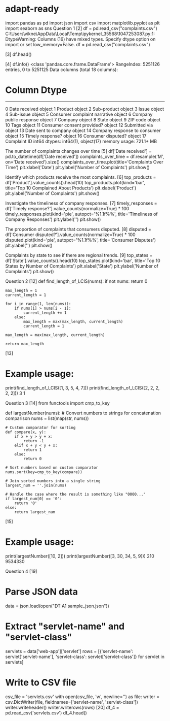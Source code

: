 # adapt-ready

import pandas as pd
import json
import csv
import matplotlib.pyplot as plt
import seaborn as sns
Question 1
[2]
df = pd.read_csv("complaints.csv")
C:\Users\vikne\AppData\Local\Temp\ipykernel_35568\1047253087.py:1: DtypeWarning: Columns (16) have mixed types. Specify dtype option on import or set low_memory=False.
  df = pd.read_csv("complaints.csv")

[3]
df.head()

[4]
df.info()
<class 'pandas.core.frame.DataFrame'>
RangeIndex: 5251126 entries, 0 to 5251125
Data columns (total 18 columns):
 #   Column                        Dtype 
---  ------                        ----- 
 0   Date received                 object
 1   Product                       object
 2   Sub-product                   object
 3   Issue                         object
 4   Sub-issue                     object
 5   Consumer complaint narrative  object
 6   Company public response       object
 7   Company                       object
 8   State                         object
 9   ZIP code                      object
 10  Tags                          object
 11  Consumer consent provided?    object
 12  Submitted via                 object
 13  Date sent to company          object
 14  Company response to consumer  object
 15  Timely response?              object
 16  Consumer disputed?            object
 17  Complaint ID                  int64 
dtypes: int64(1), object(17)
memory usage: 721.1+ MB

The number of complaints changes over time
[5]
df['Date received'] = pd.to_datetime(df['Date received'])
complaints_over_time = df.resample('M', on='Date received').size()
complaints_over_time.plot(title='Complaints Over Time')
plt.xlabel('Date')
plt.ylabel('Number of Complaints')
plt.show()

Identify which products receive the most complaints.
[6]
top_products = df['Product'].value_counts().head(10)
top_products.plot(kind='bar', title='Top 10 Complained About Products')
plt.xlabel('Product')
plt.ylabel('Number of Complaints')
plt.show()

Investigate the timeliness of company responses.
[7]
timely_responses = df['Timely response?'].value_counts(normalize=True) * 100
timely_responses.plot(kind='pie', autopct='%1.1f%%', title='Timeliness of Company Responses')
plt.ylabel('')
plt.show()

The proportion of complaints that consumers disputed.
[8]
disputed = df['Consumer disputed?'].value_counts(normalize=True) * 100
disputed.plot(kind='pie', autopct='%1.1f%%', title='Consumer Disputes')
plt.ylabel('')
plt.show()

Complaints by state to see if there are regional trends.
[9]
top_states = df['State'].value_counts().head(10)
top_states.plot(kind='bar', title='Top 10 States by Number of Complaints')
plt.xlabel('State')
plt.ylabel('Number of Complaints')
plt.show()

Question 2
[12]
def find_length_of_LCIS(nums):
    if not nums:
        return 0

    max_length = 1
    current_length = 1

    for i in range(1, len(nums)):
        if nums[i] > nums[i - 1]:
            current_length += 1
        else:
            max_length = max(max_length, current_length)
            current_length = 1

    max_length = max(max_length, current_length)

    return max_length
[13]
# Example usage:
print(find_length_of_LCIS([1, 3, 5, 4, 7]))
print(find_length_of_LCIS([2, 2, 2, 2, 2]))
3
1

Question 3
[14]
from functools import cmp_to_key

def largestNumber(nums):
    # Convert numbers to strings for concatenation comparison
    nums = list(map(str, nums))
    
    # Custom comparator for sorting
    def compare(x, y):
        if x + y > y + x:
            return -1
        elif x + y < y + x:
            return 1
        else:
            return 0
    
    # Sort numbers based on custom comparator
    nums.sort(key=cmp_to_key(compare))
    
    # Join sorted numbers into a single string
    largest_num = ''.join(nums)
    
    # Handle the case where the result is something like "0000..."
    if largest_num[0] == '0':
        return '0'
    else:
        return largest_num
[15]
# Example usage:
print(largestNumber([10, 2]))
print(largestNumber([3, 30, 34, 5, 9]))
210
9534330

Question 4
[19]
# Parse JSON data
data = json.load(open("DT A1 sample_json.json"))

# Extract "servlet-name" and "servlet-class"
servlets = data['web-app']['servlet']
rows = [{'servlet-name': servlet['servlet-name'], 'servlet-class': servlet['servlet-class']} for servlet in servlets]

# Write to CSV file
csv_file = 'servlets.csv'
with open(csv_file, 'w', newline='') as file:
    writer = csv.DictWriter(file, fieldnames=['servlet-name', 'servlet-class'])
    writer.writeheader()
    writer.writerows(rows)
[20]
df_4 = pd.read_csv('servlets.csv')
df_4.head()


